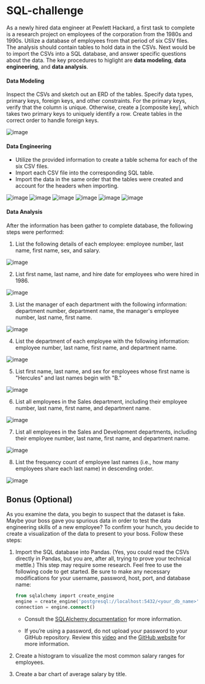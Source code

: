 # SQL-challenge

As a newly hired data engineer at Pewlett Hackard, a first task to complete is a research project on employees of the corporation from the 1980s and 1990s. Utilize a database of employees from that period of six CSV files. The analysis should contain tables to hold data in the CSVs. Next would be to import the CSVs into a SQL database, and answer specific questions about the data. The key procedures to higlight are **data modeling**, **data engineering**, and **data analysis**.

#### Data Modeling

Inspect the CSVs and sketch out an ERD of the tables. 
Specify data types, primary keys, foreign keys, and other constraints.
For the primary keys, verify that the column is unique. Otherwise, create a [composite key], which takes two primary keys to uniquely identify a row.
Create tables in the correct order to handle foreign keys.

![image](https://user-images.githubusercontent.com/99145651/168339591-c91d0d50-56d8-4704-ac1e-9d18f6d1bb03.png)

#### Data Engineering

- Utilize the provided information to create a table schema for each of the six CSV files. 
- Import each CSV file into the corresponding SQL table.
- Import the data in the same order that the tables were created and account for the headers when importing.

![image](https://user-images.githubusercontent.com/99145651/168341511-d514efbb-f730-4df0-bcad-287d9337454c.png)
![image](https://user-images.githubusercontent.com/99145651/168342568-dc93be29-e2c1-4346-825d-f85ed652160f.png)
![image](https://user-images.githubusercontent.com/99145651/168342826-c4b61a95-fbc3-46b7-b075-256f45543f52.png)
![image](https://user-images.githubusercontent.com/99145651/168342948-435a6697-c84e-4c93-b203-e788f5b0b8cb.png)
![image](https://user-images.githubusercontent.com/99145651/168343226-487a5244-d8cc-4891-aeba-f0220c6f17e9.png)
![image](https://user-images.githubusercontent.com/99145651/168343345-22ae1fae-2267-4d42-9ebf-ec2c69c1cb22.png)



#### Data Analysis

After the information has been gather to complete database, the following steps were performed:

1. List the following details of each employee: employee number, last name, first name, sex, and salary.

![image](https://user-images.githubusercontent.com/99145651/168344126-933c9b8a-a2ea-4d9f-b63d-c52ebf063d6b.png)


2. List first name, last name, and hire date for employees who were hired in 1986.

![image](https://user-images.githubusercontent.com/99145651/168344394-b2709718-eb92-4096-aec4-1de613c1cbf9.png)


3. List the manager of each department with the following information: department number, department name, the manager's employee number, last name, first name.

![image](https://user-images.githubusercontent.com/99145651/168344734-fd9aec18-024e-4ef0-a83a-31b29b65f67e.png)


4. List the department of each employee with the following information: employee number, last name, first name, and department name.

![image](https://user-images.githubusercontent.com/99145651/168344899-8aab2665-d7e4-43a7-ac31-0170c502fce6.png)


5. List first name, last name, and sex for employees whose first name is "Hercules" and last names begin with "B."

![image](https://user-images.githubusercontent.com/99145651/168345002-1befe4b2-71be-4401-9bc5-db1aa546c459.png)


6. List all employees in the Sales department, including their employee number, last name, first name, and department name.

![image](https://user-images.githubusercontent.com/99145651/168345239-2a16d06f-fe81-40a2-9a58-e37a8fd380ab.png)


7. List all employees in the Sales and Development departments, including their employee number, last name, first name, and department name.

![image](https://user-images.githubusercontent.com/99145651/168345403-83d74d8c-17d4-4bb2-90ae-f3c58b8d7604.png)


8. List the frequency count of employee last names (i.e., how many employees share each last name) in descending order.

![image](https://user-images.githubusercontent.com/99145651/168345603-ccd75a8f-9577-4efe-a2f7-3ba8ccd11ad6.png)


## Bonus (Optional)

As you examine the data, you begin to suspect that the dataset is fake. Maybe your boss gave you spurious data in order to test the data engineering skills of a new employee? To confirm your hunch, you decide to create a visualization of the data to present to your boss. Follow these steps:

1. Import the SQL database into Pandas. (Yes, you could read the CSVs directly in Pandas, but you are, after all, trying to prove your technical mettle.) This step may require some research. Feel free to use the following code to get started. Be sure to make any necessary modifications for your username, password, host, port, and database name:

   ```sql
   from sqlalchemy import create_engine
   engine = create_engine('postgresql://localhost:5432/<your_db_name>')
   connection = engine.connect()
   ```

   - Consult the [SQLAlchemy documentation](https://docs.sqlalchemy.org/en/latest/core/engines.html#postgresql) for more information.

   - If you’re using a password, do not upload your password to your GitHub repository. Review this [video](https://www.youtube.com/watch?v=2uaTPmNvH0I) and the [GitHub website](https://help.github.com/en/github/using-git/ignoring-files) for more information.

2. Create a histogram to visualize the most common salary ranges for employees.

3. Create a bar chart of average salary by title.
